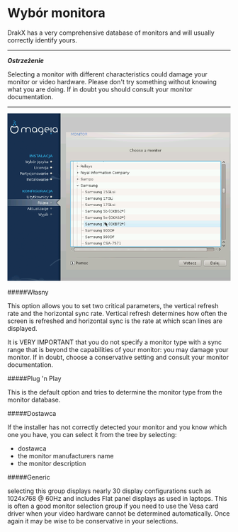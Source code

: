 # Wybór monitora
DrakX has a very comprehensive database of monitors and will usually correctly identify yours.

---

***Ostrzeżenie***

Selecting a monitor with different characteristics could damage your monitor or video hardware. Please don't try something without knowing what you are doing. If in doubt you should consult your monitor documentation.

---

![](./images/dx2-configureX_monitor.png)


#####Własny

This option allows you to set two critical parameters, the vertical refresh rate and the horizontal sync rate. Vertical refresh determines how often the screen is refreshed and horizontal sync is the rate at which scan lines are displayed.

It is VERY IMPORTANT that you do not specify a monitor type with a sync range that is beyond the capabilities of your monitor: you may damage your monitor. If in doubt, choose a conservative setting and consult your monitor documentation.

#####Plug 'n Play

This is the default option and tries to determine the monitor type from the monitor database.

#####Dostawca

If the installer has not correctly detected your monitor and you know which one you have, you can select it from the tree by selecting:

* dostawca
* the monitor manufacturers name
* the monitor description

#####Generic

selecting this group displays nearly 30 display configurations such as 1024x768 @ 60Hz and includes Flat panel displays as used in laptops. This is often a good monitor selection group if you need to use the Vesa card driver when your video hardware cannot be determined automatically. Once again it may be wise to be conservative in your selections.
